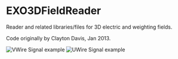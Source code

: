 EXO3DFieldReader
================

Reader and related libraries/files for 3D electric and weighting fields.

Code originally by Clayton Davis, Jan 2013.

![VWire Signal example](https://raw.github.com/mgmarino/EXO3DFieldReader/master/py_scripts/VWires_Example.png "Waterfall of V-Wire Signals")
![UWire Signal example](https://raw.github.com/mgmarino/EXO3DFieldReader/master/py_scripts/UWires_Example.png "Waterfall of U-Wire Signals")


